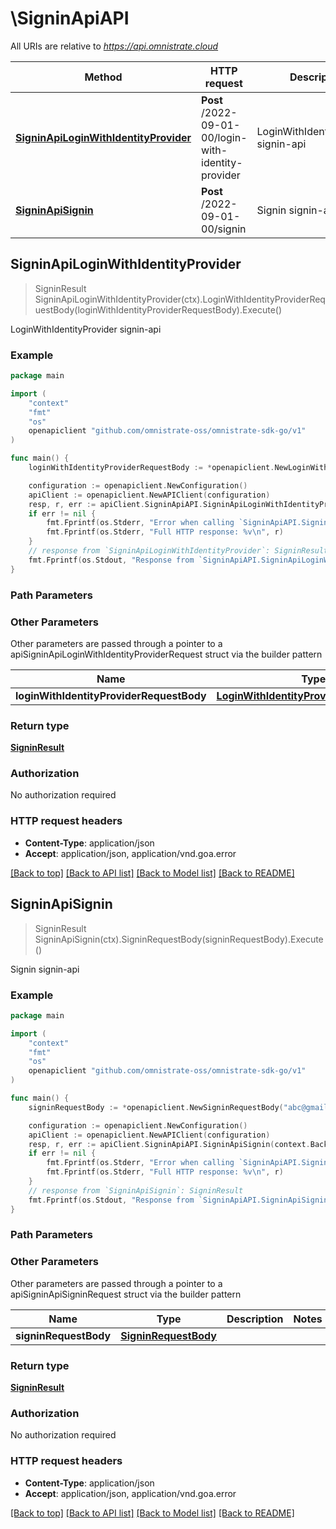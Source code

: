 # \SigninApiAPI

All URIs are relative to *https://api.omnistrate.cloud*

Method | HTTP request | Description
------------- | ------------- | -------------
[**SigninApiLoginWithIdentityProvider**](SigninApiAPI.md#SigninApiLoginWithIdentityProvider) | **Post** /2022-09-01-00/login-with-identity-provider | LoginWithIdentityProvider signin-api
[**SigninApiSignin**](SigninApiAPI.md#SigninApiSignin) | **Post** /2022-09-01-00/signin | Signin signin-api



## SigninApiLoginWithIdentityProvider

> SigninResult SigninApiLoginWithIdentityProvider(ctx).LoginWithIdentityProviderRequestBody(loginWithIdentityProviderRequestBody).Execute()

LoginWithIdentityProvider signin-api

### Example

```go
package main

import (
	"context"
	"fmt"
	"os"
	openapiclient "github.com/omnistrate-oss/omnistrate-sdk-go/v1"
)

func main() {
	loginWithIdentityProviderRequestBody := *openapiclient.NewLoginWithIdentityProviderRequestBody("Google") // LoginWithIdentityProviderRequestBody | 

	configuration := openapiclient.NewConfiguration()
	apiClient := openapiclient.NewAPIClient(configuration)
	resp, r, err := apiClient.SigninApiAPI.SigninApiLoginWithIdentityProvider(context.Background()).LoginWithIdentityProviderRequestBody(loginWithIdentityProviderRequestBody).Execute()
	if err != nil {
		fmt.Fprintf(os.Stderr, "Error when calling `SigninApiAPI.SigninApiLoginWithIdentityProvider``: %v\n", err)
		fmt.Fprintf(os.Stderr, "Full HTTP response: %v\n", r)
	}
	// response from `SigninApiLoginWithIdentityProvider`: SigninResult
	fmt.Fprintf(os.Stdout, "Response from `SigninApiAPI.SigninApiLoginWithIdentityProvider`: %v\n", resp)
}
```

### Path Parameters



### Other Parameters

Other parameters are passed through a pointer to a apiSigninApiLoginWithIdentityProviderRequest struct via the builder pattern


Name | Type | Description  | Notes
------------- | ------------- | ------------- | -------------
 **loginWithIdentityProviderRequestBody** | [**LoginWithIdentityProviderRequestBody**](LoginWithIdentityProviderRequestBody.md) |  | 

### Return type

[**SigninResult**](SigninResult.md)

### Authorization

No authorization required

### HTTP request headers

- **Content-Type**: application/json
- **Accept**: application/json, application/vnd.goa.error

[[Back to top]](#) [[Back to API list]](../README.md#documentation-for-api-endpoints)
[[Back to Model list]](../README.md#documentation-for-models)
[[Back to README]](../README.md)


## SigninApiSignin

> SigninResult SigninApiSignin(ctx).SigninRequestBody(signinRequestBody).Execute()

Signin signin-api

### Example

```go
package main

import (
	"context"
	"fmt"
	"os"
	openapiclient "github.com/omnistrate-oss/omnistrate-sdk-go/v1"
)

func main() {
	signinRequestBody := *openapiclient.NewSigninRequestBody("abc@gmail.com") // SigninRequestBody | 

	configuration := openapiclient.NewConfiguration()
	apiClient := openapiclient.NewAPIClient(configuration)
	resp, r, err := apiClient.SigninApiAPI.SigninApiSignin(context.Background()).SigninRequestBody(signinRequestBody).Execute()
	if err != nil {
		fmt.Fprintf(os.Stderr, "Error when calling `SigninApiAPI.SigninApiSignin``: %v\n", err)
		fmt.Fprintf(os.Stderr, "Full HTTP response: %v\n", r)
	}
	// response from `SigninApiSignin`: SigninResult
	fmt.Fprintf(os.Stdout, "Response from `SigninApiAPI.SigninApiSignin`: %v\n", resp)
}
```

### Path Parameters



### Other Parameters

Other parameters are passed through a pointer to a apiSigninApiSigninRequest struct via the builder pattern


Name | Type | Description  | Notes
------------- | ------------- | ------------- | -------------
 **signinRequestBody** | [**SigninRequestBody**](SigninRequestBody.md) |  | 

### Return type

[**SigninResult**](SigninResult.md)

### Authorization

No authorization required

### HTTP request headers

- **Content-Type**: application/json
- **Accept**: application/json, application/vnd.goa.error

[[Back to top]](#) [[Back to API list]](../README.md#documentation-for-api-endpoints)
[[Back to Model list]](../README.md#documentation-for-models)
[[Back to README]](../README.md)

